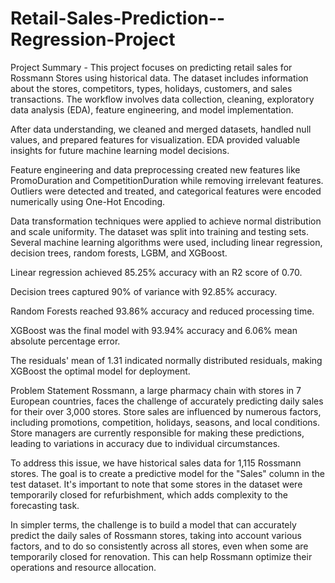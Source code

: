 # Retail-Sales-Prediction--Regression-Project

Project Summary -
This project focuses on predicting retail sales for Rossmann Stores using historical data. The dataset includes information about the stores, competitors, types, holidays, customers, and sales transactions. The workflow involves data collection, cleaning, exploratory data analysis (EDA), feature engineering, and model implementation.

After data understanding, we cleaned and merged datasets, handled null values, and prepared features for visualization. EDA provided valuable insights for future machine learning model decisions.

Feature engineering and data preprocessing created new features like PromoDuration and CompetitionDuration while removing irrelevant features. Outliers were detected and treated, and categorical features were encoded numerically using One-Hot Encoding.

Data transformation techniques were applied to achieve normal distribution and scale uniformity. The dataset was split into training and testing sets. Several machine learning algorithms were used, including linear regression, decision trees, random forests, LGBM, and XGBoost.

Linear regression achieved 85.25% accuracy with an R2 score of 0.70.

Decision trees captured 90% of variance with 92.85% accuracy.

Random Forests reached 93.86% accuracy and reduced processing time.

XGBoost was the final model with 93.94% accuracy and 6.06% mean absolute percentage error.

The residuals' mean of 1.31 indicated normally distributed residuals, making XGBoost the optimal model for deployment.


Problem Statement
Rossmann, a large pharmacy chain with stores in 7 European countries, faces the challenge of accurately predicting daily sales for their over 3,000 stores. Store sales are influenced by numerous factors, including promotions, competition, holidays, seasons, and local conditions. Store managers are currently responsible for making these predictions, leading to variations in accuracy due to individual circumstances.

To address this issue, we have historical sales data for 1,115 Rossmann stores. The goal is to create a predictive model for the "Sales" column in the test dataset. It's important to note that some stores in the dataset were temporarily closed for refurbishment, which adds complexity to the forecasting task.

In simpler terms, the challenge is to build a model that can accurately predict the daily sales of Rossmann stores, taking into account various factors, and to do so consistently across all stores, even when some are temporarily closed for renovation. This can help Rossmann optimize their operations and resource allocation.
